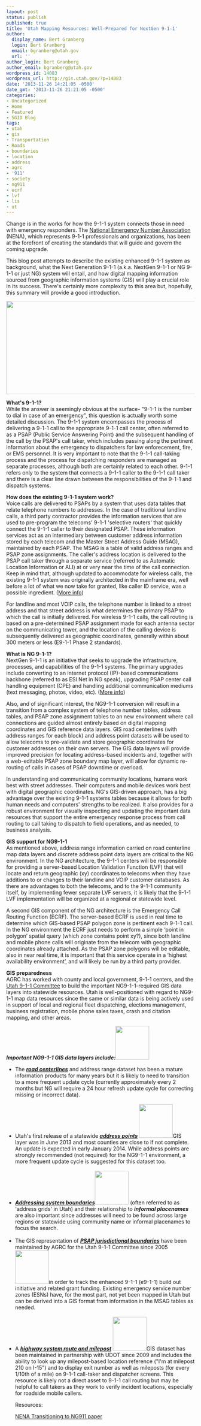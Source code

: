 ```yaml
---
layout: post
status: publish
published: true
title: 'Utah Mapping Resources: Well-Prepared for NextGen 9-1-1'
author:
  display_name: Bert Granberg
  login: Bert Granberg
  email: bgranberg@utah.gov
  url: ''
author_login: Bert Granberg
author_email: bgranberg@utah.gov
wordpress_id: 14083
wordpress_url: http://gis.utah.gov/?p=14083
date: '2013-11-26 14:21:05 -0500'
date_gmt: '2013-11-26 21:21:05 -0500'
categories:
- Uncategorized
- Home
- Featured
- SGID Blog
tags:
- utah
- gis
- Transportation
- Roads
- boundaries
- location
- address
- agrc
- '911'
- society
- ng911
- ecrf
- lvf
- lis
- ut
---
```

<p>Change is in the works for how the 9-1-1 system connects those in need with emergency responders. The <a href="http://nena.org?page=AboutNENA">National Emergency Number Association</a> (NENA), which represents 9-1-1 professionals and organizations, has been at the forefront of creating the standards that will guide and govern the coming upgrade.</p>
<p>This blog post attempts to describe the existing enhanced 9-1-1 system as background, what the Next Generation 9-1-1 (a.k.a. NextGen 9-1-1 or NG 9-1-1 or just NG) system will entail, and how digital mapping information sourced from geographic information systems (GIS) will play a crucial role in its success. There's certainly more complexity to this area but, hopefully, this summary will provide a good introduction.</p>
<p><a href="http://gis.utah.gov/wp-content/uploads/NG-911-and-GIS-Mapping.jpg"><img src="http://gis.utah.gov/wp-content/uploads/NG-911-and-GIS-Mapping-800x332.jpg" alt="" title="NG 9-1-1 and GIS Mapping" width="600" height="249" class="aligncenter size-large wp-image-14167" /></a></p>
<p><strong>What's 9-1-1?</strong><br />
While the answer is seemingly obvious at the surface- "9-1-1 is the number to dial in case of an emergency", this question is actually worth some detailed discussion. The 9-1-1 system encompasses the process of delivering a 9-1-1 call to the appropriate 9-1-1 call center, often referred to as a PSAP (Public Service Answering Point) and the subsequent handling of the call by the PSAP's call taker, which includes passing along the pertinent information about the emergency to dispatchers for law enforecement, fire, or EMS personnel. It is very important to note that the 9-1-1 call-taking process and the process for dispatching responders are managed as separate processes, although both are certainly related to each other. 9-1-1 refers only to the system that connects a 9-1-1 caller to the 9-1-1 call taker and there is a clear line  drawn between the responsibilities of the 9-1-1 and dispatch systems.</p>
<p><strong>How does the existing 9-1-1 system work?</strong><br />
Voice calls are delivered to PSAPs by a system that uses data tables that relate telephone numbers to addresses. In the case of traditional landline calls, a third party contractor provides the information services that are used to pre-program the telecoms' 9-1-1 'selective routers' that quickly connect the 9-1-1 caller to their designated PSAP.  These information services act as an intermediary between customer address information stored by each telecom and the Master Street Address Guide (MSAG), maintained by each PSAP. The MSAG is a table of valid address ranges and PSAP zone assignments. The caller's address location is delivered to the PSAP call taker through a separate service (referred to as Automatic Location Information or ALI) at or very near the time of the call connection. Keep in mind that, although updated to accommodate for wireless calls, the existing 9-1-1 system was originally architected in the mainframe era, well before a lot of what we now take for granted, like caller ID service, was a possible ingredient. (<a href="http://en.wikipedia.org/wiki/Enhanced_9-1-1">More info</a>)</p>
<p>For landline and most VOIP calls, the telephone number is linked to a street address and that street address is what determines the primary PSAP to which the call is initially delivered. For wireless 9-1-1 calls, the call routing is based on a pre-determined PSAP assignment made for each antenna sector on the communicating tower, and the location of the calling device is subsequently delivered as geographic coordinates, generally within about 300 meters or less (E9-1-1 Phase 2 standards).</p>
<p><strong>What is NG 9-1-1?</strong><br />
NextGen 9-1-1 is an initiative that seeks to upgrade the infrastructure, processes, and capabilities of the 9-1-1 systems. The primary upgrades include converting to an internet protocol (IP)-based communications backbone (referred to as ESI Net in NG speak), upgrading PSAP center call handling equipment (CPE) and handling additional communication mediums (text messaging, photos, video, etc). (<a href="http://en.wikipedia.org/wiki/Next_Generation_9-1-1">More info</a>)</p>
<p>Also, and of significant interest, the NG9-1-1 conversion will result in a transition from a complex system of telephone number tables, address tables, and PSAP zone assignment tables to an new environment where call connections are guided almost entirely based on digital mapping coordinates and GIS reference data layers. GIS road centerlines (with address ranges for each block) and address point datasets will be used to allow telecoms to pre-validate and store geographic coordinates for customer addresses on their own servers. The GIS data layers will provide improved precision for locating address-based incidents and, together with a web-editable PSAP zone boundary map layer, will allow for dynamic re-routing of calls in cases of PSAP downtime or overload.  </p>
<p>In understanding and communicating community locations, humans work best with street addresses. Their computers and mobile devices work best with digital geographic coordinates. NG's GIS-driven approach, has a big advantage over the existing 9-1-1 systems tables because it allows for both human needs and computers' strengths to be realized. It also provides for a robust environment for visually inspecting and updating the important data resources that support the entire emergency response process from call routing to call taking to dispatch to field operations, and as needed, to business analysis.</p>
<p><strong>GIS support for NG9-1-1</strong><br />
As mentioned above, address range information carried on road centerline map data layers and discrete address point data layers are critical to the NG environment. In the NG architecture, the 9-1-1 centers will be responsible for providing a server-based Location Validation Function (LVF) that will locate and return geographic (xy) coordinates to telecoms when they have additions to or changes to their landline and VOIP customer databases. As there are advantages to both the telecoms, and to the 9-1-1 community itself, by implementing fewer separate LVF servers, it is likely that the 9-1-1 LVF implementation will be organized at a regional or statewide level.</p>
<p>A second GIS component of the NG architecture is the Emergency Call Routing Function (ECRF). The server-based ECRF is used in real time to determine which GIS-based PSAP polygon zone is pertinent each 9-1-1 call. In the NG environment the ECRF just needs to perform a simple ‘point in polygon’ spatial query (which zone contains point xy?), since both landline and mobile phone calls will originate from the telecom with geographic coordinates already attached. As the PSAP zone polygons will be editable, also in near real time, it is important that this service operate in a ‘highest availability environment’, and will likely be run by a third party provider.  </p>
<p><strong>GIS preparedness</strong><br />
AGRC has worked with county and local government, 9-1-1 centers, and the <a href="http://site.utah.gov/publicsafety/e911/index.html">Utah 9-1-1 Committee</a> to build the important NG9-1-1-required GIS data layers into statewide resources. Utah is well-positioned with regard to NG9-1-1 map data resources since the same or similar data is being actively used in support of local and regional fleet dispatching, elections management, business registration, mobile phone sales taxes, crash and citation mapping, and other areas.</p>
<p><em><strong>Important NG9-1-1 GIS data layers include:</strong></em><a href='http://gis.utah.gov/gallery/sgid/utah-gis-streets-roads.png'><img src="http://gis.utah.gov/gallery/sgid/utah-gis-streets-roads.png" width="90" height="90" class="alignright size-thumbnail wp-image-13706" /></a></p>
<ul>
<li>
The <strong><em><a href="http://gis.utah.gov/data/sgid-transportation/roads-system/">road centerlines</a></em></strong> and address range dataset has been a mature information products for many years but it is likely to need to transition to a more frequent update cycle (currently approximately every 2 months but NG will require a 24 hour refresh update cycle for correcting missing or incorrect data).<br />
</br>
</li>
<li>Utah's first release of a statewide <strong><em><a href="http://gis.utah.gov/data/location/address-data/">address points</a></em></strong> <a href="http://gis.utah.gov/wp-content/uploads/Addresspntmapservice.png"><img src="http://gis.utah.gov/wp-content/uploads/Addresspntmapservice-150x150.png" alt="" title="Addresspntmapservice" width="90" height="90" class="alignright size-thumbnail wp-image-13706" /></a>GIS layer was in June 2013 and most counties are close to if not complete. An update is expected in early January 2014. While address points are strongly recommended (not required) for the NG9-1-1 environment, a more frequent update cycle is suggested for this dataset too.<br />
</br>
</li>
<li><strong><em><a href="http://gis.utah.gov/data/location/address-data/">Addressing system boundaries</a></em></strong><a href="http://gis.utah.gov/wp-content/uploads/Grids.png"><img src="http://gis.utah.gov/wp-content/uploads/Grids-150x150.png" alt="" title="Grids" width="90" height="90" class="alignright size-thumbnail wp-image-9808" /></a> (often referred to as 'address grids' in Utah) and their relationship to <em><strong>informal placenames</strong></em> are also important since addresses will need to be found across large regions or statewide using community name or informal placenames to focus the search.<br />
</br>
</li>
<li>The GIS representation of <strong><em><a href="http://gis.utah.gov/data/society-overview/public-safety/">PSAP jurisdictional boundaries</a></em></strong> have been maintained by AGRC for the Utah 9-1-1 Committee since 2005 <a href="http://gis.utah.gov/wp-content/uploads/PSAPBndy2.png"><img src="http://gis.utah.gov/wp-content/uploads/PSAPBndy2.png" alt="" title="PSAP Boundary" width="90" height="90" class="alignright size-full wp-image-13843" /></a>in order to track the enhanced 9-1-1 (e9-1-1) build out initiative and related grant funding. Existing emergency service number zones (ESNs) have, for the most part, not yet been mapped in Utah but can be derived into a GIS format from information in the MSAG tables as needed.<br />
</br>
</li>
<li>A <strong><em><a href="http://gis.utah.gov/data/sgid-transportation/roads-system/">highway system route and milepost</a></em></strong> <a href="http://gis.utah.gov/wp-content/uploads/Utah-SGID-Highway-Milepost.png"><img src="http://gis.utah.gov/wp-content/uploads/Utah-SGID-Highway-Milepost.png" alt="" title="Utah SGID Highway Milepost" width="90" height="90" class="alignright size-full wp-image-1961" /></a>GIS dataset has been maintained in partnership with UDOT since 2009 and includes the ability to look up any milepost-based location reference ("I'm at milepost 210 on I-15") and to display exit number as well as mileposts (for every 1/10th of a mile) on 9-1-1 call-taker and dispatcher screens. This resource is likely not a direct asset to 9-1-1 call routing but may be helpful to call takers as they work to verify incident locations, especially for roadside mobile callers.</li>
<p>Resources:</p>
<p><a href="http://www.nena.org/general/custom.asp?page=NG911_TransitionPlng">NENA Transitioning to NG911 paper</a></p>
